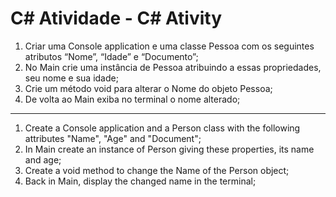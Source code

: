 # C# Atividade - C# Ativity

1. Criar uma Console application e uma classe Pessoa com os seguintes atributos “Nome”, “Idade” e “Documento”;
2. No Main crie uma instância de Pessoa atribuindo a essas propriedades, seu nome e sua idade;
3. Crie um método void para alterar o Nome do objeto Pessoa;
4. De volta ao Main exiba no terminal o nome alterado;

--------------------------------------------------------------------------------------------------------------

1. Create a Console application and a Person class with the following attributes "Name", "Age" and "Document";
2. In Main create an instance of Person giving these properties, its name and age;
3. Create a void method to change the Name of the Person object;
4. Back in Main, display the changed name in the terminal;
